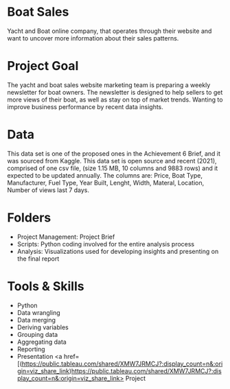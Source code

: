# Boat Sales
Yacht and Boat online company, that operates 
through their website and want to uncover more information about their sales patterns.

# Project Goal
The  yacht and boat sales website  marketing team is
preparing a weekly newsletter for boat owners. The newsletter is designed to help sellers to get more views of their boat, as well as stay on top of market trends. 
Wanting to improve business performance by recent data insights.


# Data
This data set is one of the proposed ones in the Achievement 6 Brief, and it was sourced from Kaggle. This data set is open source and recent (2021), comprised of one csv file, (size 1.15 MB, 10 columns and 9883 rows)  and  it expected to be updated annually.
The columns are: Price, Boat Type, Manufacturer, Fuel Type, Year Built, Lenght, Width, Materal, Location, Number of views last 7 days.
  
# Folders
- Project Management: Project Brief
- Scripts: Python coding involved for the entire analysis process
- Analysis: Visualizations used for developing insights and presenting on the final report
  
# Tools & Skills  
- Python
- Data wrangling
- Data merging
- Deriving variables
- Grouping data
- Aggregating data
- Reporting 
- Presentation  <a href=[(https://public.tableau.com/shared/XMW7JRMCJ?:display_count=n&:origin=viz_share_link)https://public.tableau.com/shared/XMW7JRMCJ?:display_count=n&:origin=viz_share_link> Project</a>



